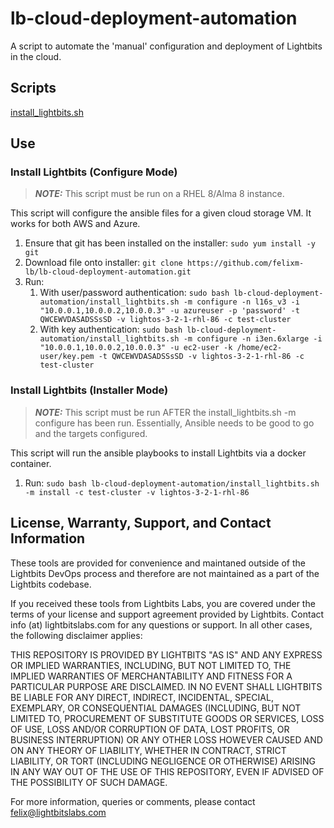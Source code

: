 # lb-cloud-deployment-automation
A script to automate the 'manual' configuration and deployment of Lightbits in the cloud.

## Scripts
[install_lightbits.sh](./install_lightbits.sh)

## Use

### Install Lightbits (Configure Mode)
> **_NOTE:_** This script must be run on a RHEL 8/Alma 8 instance.

This script will configure the ansible files for a given cloud storage VM. It works for both AWS and Azure.

1. Ensure that git has been installed on the installer: `sudo yum install -y git`
2. Download file onto installer: `git clone https://github.com/felixm-lb/lb-cloud-deployment-automation.git`
3. Run:
   1. With user/password authentication: `sudo bash lb-cloud-deployment-automation/install_lightbits.sh -m configure -n l16s_v3 -i "10.0.0.1,10.0.0.2,10.0.0.3" -u azureuser -p 'password' -t QWCEWVDASADSSsSD -v lightos-3-2-1-rhl-86 -c test-cluster`
   2. With key authentication: `sudo bash lb-cloud-deployment-automation/install_lightbits.sh -m configure -n i3en.6xlarge -i "10.0.0.1,10.0.0.2,10.0.0.3" -u ec2-user -k /home/ec2-user/key.pem -t QWCEWVDASADSSsSD -v lightos-3-2-1-rhl-86 -c test-cluster`

### Install Lightbits (Installer Mode)
> **_NOTE:_** This script must be run AFTER the install_lightbits.sh -m configure has been run. Essentially, Ansible needs to be good to go and the targets configured.

This script will run the ansible playbooks to install Lightbits via a docker container.

1. Run: `sudo bash lb-cloud-deployment-automation/install_lightbits.sh -m install -c test-cluster -v lightos-3-2-1-rhl-86`

## License, Warranty, Support, and Contact Information
These tools are provided for convenience and maintaned outside of the Lightbits DevOps process and therefore are not maintained as a part of the Lightbits codebase.

If you received these tools from Lightbits Labs, you are covered under the terms of your license and support agreement provided by Lightbits. Contact info (at) lightbitslabs.com for any questions or support. In all other cases, the following disclaimer applies:

THIS REPOSITORY IS PROVIDED BY LIGHTBITS "AS IS" AND ANY EXPRESS OR IMPLIED WARRANTIES, INCLUDING, BUT NOT LIMITED TO, THE IMPLIED WARRANTIES OF MERCHANTABILITY AND FITNESS FOR A PARTICULAR PURPOSE ARE DISCLAIMED. IN NO EVENT SHALL LIGHTBITS BE LIABLE FOR ANY DIRECT, INDIRECT, INCIDENTAL, SPECIAL, EXEMPLARY, OR CONSEQUENTIAL DAMAGES (INCLUDING, BUT NOT LIMITED TO, PROCUREMENT OF SUBSTITUTE GOODS OR SERVICES, LOSS OF USE, LOSS AND/OR CORRUPTION OF DATA, LOST PROFITS, OR BUSINESS INTERRUPTION) OR ANY OTHER LOSS HOWEVER CAUSED AND ON ANY THEORY OF LIABILITY, WHETHER IN CONTRACT, STRICT LIABILITY, OR TORT (INCLUDING NEGLIGENCE OR OTHERWISE) ARISING IN ANY WAY OUT OF THE USE OF THIS REPOSITORY, EVEN IF ADVISED OF THE POSSIBILITY OF SUCH DAMAGE.

For more information, queries or comments, please contact felix@lightbitslabs.com
